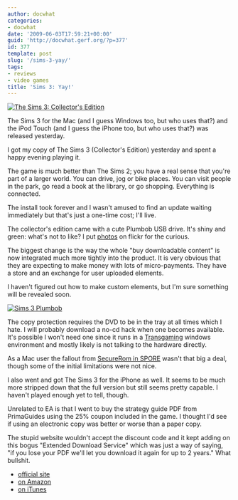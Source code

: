 ```yaml
---
author: docwhat
categories:
- docwhat
date: '2009-06-03T17:59:21+00:00'
guid: 'http://docwhat.gerf.org/?p=377'
id: 377
template: post
slug: '/sims-3-yay/'
tags:
- reviews
- video games
title: 'Sims 3: Yay!'
---
```


[![The Sims 3: Collector's Edition](https://ecx.images-amazon.com/images/I/51lonl7ZDdL._SL160_.jpg)](https://www.amazon.com/The-Sims-3-Collectors-Edition/dp/B001EM1DK4%3FSubscriptionId%3D02E5W5871AJF7PMMMS82%26tag%3Dws%26linkCode%3Dxm2%26camp%3D2025%26creative%3D165953%26creativeASIN%3DB001EM1DK4)

The Sims 3 for the Mac (and I guess Windows too, but who uses that?) and
the iPod Touch (and I guess the iPhone too, but who uses that?) was
released yesterday.

I got my copy of The Sims 3 (Collector's Edition) yesterday and spent a
happy evening playing it.

The game is much better than The Sims 2; you have a real sense that
you're part of a larger world. You can drive, jog or bike places. You
can visit people in the park, go read a book at the library, or go
shopping. Everything is connected.

The install took forever and I wasn't amused to find an update waiting
immediately but that's just a one-time cost; I'll live.

The collector's edition came with a cute Plumbob USB drive. It's shiny
and green: what's not to like? I put
[photos](https://www.flickr.com/photos/docwhat/3589583760/) on flickr
for the curious.

The biggest change is the way the whole "buy downloadable content" is
now integrated much more tightly into the product. It is very obvious
that they are expecting to make money with lots of micro-payments. They
have a store and an exchange for user uploaded elements.

I haven't figured out how to make custom elements, but I'm sure
something will be revealed soon.

[![Sims 3
Plumbob](https://farm4.static.flickr.com/3325/3589583760_17fb0404a8_t.jpg)](https://www.flickr.com/photos/docwhat/3589583760/ "Sims 3 USB Plumbob")

The copy protection requires the DVD to be in the tray at all times
which I hate. I will probably download a no-cd hack when one becomes
available. It's possible I won't need one since it runs in a
[Transgaming](http://www.transgaming.com/) windows environment and
mostly likely is not talking to the hardware directly.

As a Mac user the fallout from [SecureRom in SPORE](/spore-drm/) wasn't
that big a deal, though some of the initial limitations were not nice.

I also went and got The Sims 3 for the iPhone as well. It seems to be
much more stripped down that the full version but still seems pretty
capable. I haven't played enough yet to tell, though.

Unrelated to EA is that I went to buy the strategy guide PDF from
PrimaGuides using the 25% coupon included in the game. I thought I'd see
if using an electronic copy was better or worse than a paper copy.

The stupid website wouldn't accept the discount code and it kept adding
on this bogus "Extended Download Service" which was just a way of
saying, "if you lose your PDF we'll let you download it again for up to
2 years." What bullshit.

-   [official site](http://www.thesims3.com/)
-   [on
    Amazon](http://www.amazon.com/The-Sims-3-Collectors-Edition/dp/B001EM1DK4%3FSubscriptionId%3D02E5W5871AJF7PMMMS82%26tag%3Dws%26linkCode%3Dxm2%26camp%3D2025%26creative%3D165953%26creativeASIN%3DB001EM1DK4)
-   [on
    iTunes](http://itunes.apple.com/WebObjects/MZStore.woa/wa/viewSoftware?id=317904170&mt=8&uo=6)
